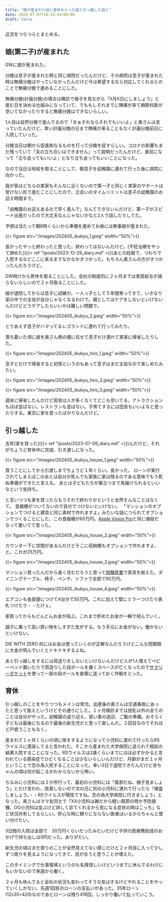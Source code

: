```yaml
---
title: "娘が産まれた話と育休をとった話と引っ越した話と"
date: 2024-07-07T10:33:44+09:00
draft: false
---
```


近況をつらつらとまとめる。

## 娘(第二子)が産まれた

GWに娘が産まれた。

分娩は息子が産まれた時と同じ病院だったんだけど、その病院は息子が産まれた時は無痛分娩はやっていなかったんだけど今は希望するなら対応してくれるとのことで無痛分娩で進めることにした。

無痛分娩(計画分娩)の場合は検診で様子を見ながら「X月X日にしましょう」と産む日を決める仕組みになっていて、でももしそれまでに陣痛が来て麻酔科医が空いてなかったりすると無痛分娩はできないらしい。

1人目は自然分娩で産んでるので「まぁそれならそれでもいいよ」と奥さんは言っていたんだけど、幸い計画分娩の日まで陣痛が来ることもなく計画分娩前日に入院していった。

分娩当日は朝から促進剤なるものを打って分娩を促すらしい。コロナの影響もまだ残っていて「夫の立ち合いはできません」って説明だったんだけど、直前になって「立ち会ってもいいよ」となり立ち会ってもいいことになった。

なので当日は有給を取ることにして、朝息子を幼稚園に連れて行った後に病院に向かった。

我が家はどちらの実家もそんなに近くないので第一子と同じく実家のサポートは受けない形で産むことにしたので、立会いのタイムリミットは息子の幼稚園のお迎え時間まで。

「幼稚園のお迎えあるので早く産んで」なんてできないんだけど、第一子がスピード出産だったので大丈夫なんじゃないかなと2人で話したりしてた。

予想は当たって朝6時くらいから準備を進めてお昼には無事娘が産まれた。

{{< figure src="/images/202405_ikukyu_1.jpeg" width="50%">}}

長かったやっと終わったと思った。終わってはないんだけど。[不妊治療をやって諦めた]({{< ref "/posts/2023-12-29_diary.md" >}})あとの妊娠で、つわりで入院するなどここに来るまでなかなかきつかった。もちろん奥さんの方がきつかったんだろうけど。

GW明けから育休を取ることにした。会社の制度的に２ヶ月までは実質給与が減らないらしいので２ヶ月取ることにした。

娘が退院してからは息子に試練が。一人っ子として５年間育ってきて、いきなり家の中での主役が自分じゃなくなるわけで。親としてはケアをしないといけないんだけどどうケアしたらいいかは難しい問題で。

{{< figure src="/images/202405_ikukyu_2.jpeg" width="50%">}}

とりあえず息子がハマってるレゴランドに連れて行ってみたり。

落ち着いた頃に娘を奥さん側の親に任せて息子だけ連れて実家に帰省したりした。

{{< figure src="/images/202405_ikukyu_hiro_1.jpeg" width="50%">}}

息子とだけで帰省すると初孫というのもあって息子はまだ主役なので楽しめたみたい。

{{< figure src="/images/202405_ikukyu_hiro_2.jpeg" width="50%">}}

{{< figure src="/images/202405_ikukyu_hiro_3.jpeg" width="50%">}}

週末に帰省したんだけど田舎は人が多くなくてどこも空いてる。アトラクションもほぼ並ばない。レストランも並ばない。子育てするには田舎もいいよなと思ったりする。東京に家を買ったばかりなんだけど。

## 引っ越した

去年[家を買った]({{< ref "/posts/2023-07-09_diary.md" >}})んだけど、それがちょうど育休中に完成、引き渡しになった。

{{< figure src="/images/202405_ikukyu_house_1.jpeg" width="50%">}}

買うことにしてから引渡しまでちょうど１年くらい。長かった。
ローンが実行されてしまえばこのあとは自分が死んでも家族に家は残るのである意味でもう死ぬ準備ができたと言える。
あとは子どもたちが巣立つまで見届けられるといいなという気持ち。

と言いつつも家を買ったらもうそれで終わりかというと全然そんなことはなくて。
食器棚がついてないので自分でつけないといけない。
「マンションのオプションでつけると建具と同じ素材で作れますよ」みたいな話につられてオプションでつくることにした、この食器棚が60万円。[Apple Vision Pro](https://www.apple.com/jp/apple-vision-pro/)と同じ値段だなって書いてて思った。

{{< figure src="/images/202405_ikukyu_house_2.jpeg" width="50%">}}

カウンター下に空間があるんだけどそこに収納棚もオプションで作れますよ、と。これが25万円。

{{< figure src="/images/202405_ikukyu_house_3.jpeg" width="50%">}}

マンション買ったんだから長く住むだろうと思って[飛騨産業](https://hidasangyo.com/)で家具を揃えた。ダイニングテーブル、椅子、ベンチ、ソファで全部で90万円。

{{< figure src="/images/202405_ikukyu_house_4.jpeg" width="50%">}}

エアコンも各部屋につけて4台分で50万円。これに加えて壁にミラーつけたり表札つけたり・・たけぇ。

家買ってからもどんどんお金が飛ぶ。これまで貯めたお金が一瞬で飛んでいく。

調子に乗って高い買い物をしすぎた気がする。もう手元にお金がない。働かないといけない。

DIE WITH ZERO 的にはお金は使っていくのが正解なんだろうけどこんな短期間に大金が飛んでいくとドキドキするよね。


あと引っ越しをするには荷造りをしないといけないんだけど人が1人増えてベビーベッド置いたりで荷造りした段ボールを置くスペースが亡くなったので[サマリーポケット](https://pocket.sumally.com/)を使って一部の段ボールを倉庫に送っておく作戦をとった。

## 育休

引っ越しのことをやりつつもメインは育児。出産後の奥さんは交通事故にあったと思って扱えというけどその通りにした。１ヶ月検診までは授乳以外の全てのことは自分がやった。幼稚園の送り迎え、習い事の送迎、ご飯の準備。おそらく子どもは最後になるので最後の新生児だと思って楽しんだ。２回目なのでそれほど戸惑うこともなく。

産まれて１ヶ月くらいの頃に咳をするようになって小児科に連れて行ったらRSウイルスに感染してると言われた。そこから産まれた大学病院に送られて相談の結果入院することになった。RSウイルスは2歳くらいまでにほぼ必ずかかると言われている感染症でひどくなることは少ないらしいんだけど、月齢がまだ１ヶ月ということで念の為入院することになった。幸い3日で退院できたんだけど赤ちゃんの頃は何が起こるかわからないから怖い。

ちなみに小児科には２か所行って、最初の小児科には「風邪だね、様子見ましょう」とだけ言われ、改善しないので次の日に別の小児科に連れて行ったら「検査しましょう。・・RSウイルスが陽性ですね。念の為大学病院に行きましょう」となった。奥さんはママ友同士で「XX小児科は雑だから軽い風邪の時か予防接種、OO小児科は並ぶけど詳しく診てくれるから気になる症状の時はこっち」など状況共有してるらしい。肝心な時に頼りにならない医者はいるからちゃんと使い分けたい。

3日間の入院は全部で　20万円くらいだったみたいだけど子供の医療費助成のおかげで持ち出しは0円だった。ありがたい。

新生児の頃はまだ周りのことが全然見えてない感じだけど２ヶ月目に入って少しずつ周りを見るようになってきて、目が合うと思うことが増えた。

このタイミングで仕事復帰というのも名残惜しいけどいつまでに休んでるわけにもいかないので来週から働く。

２ヶ月も休んでると会社の状況も変わってそうな気はするけどやれることをやっていくしかない。先週1回目のローンの支払いがあった。35年ローン(12x35=420)なのであとローンは残り419回。しっかり働いて払っていこう。

